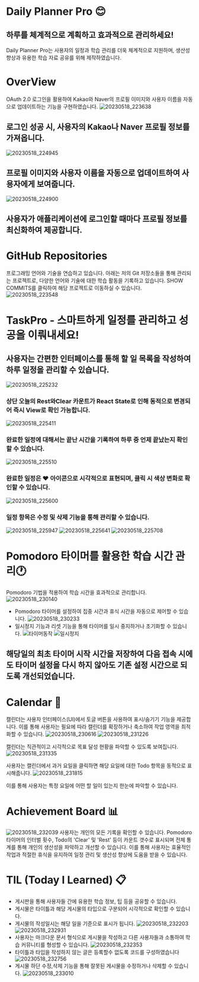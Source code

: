 
# Daily Planner Pro :blush:
## 하루를 체계적으로 계획하고 효과적으로 관리하세요!
Daily Planner Pro는 사용자의 일정과 학습 관리를 더욱 체계적으로 지원하며, 생산성 향상과 유용한 학습 자료 공유를 위해 제작하였습니다.


# OverView
OAuth 2.0 로그인을 활용하여 Kakao와 Naver의 프로필 이미지와 사용자 이름을 자동으로 업데이트하는 기능을 구현하였습니다.
![20230518_223638](https://github.com/Dongyeon915/Project/assets/109599149/5bfd1b2b-c0a3-49f2-ab31-d37dad2cb95f)
## 로그인 성공 시, 사용자의 Kakao나 Naver 프로필 정보를 가져옵니다.
![20230518_224945](https://github.com/Dongyeon915/Project/assets/109599149/e52d7af7-0979-4d6a-81d1-bfaa122c72a3)
## 프로필 이미지와 사용자 이름을 자동으로 업데이트하여 사용자에게 보여줍니다.
![20230518_224900](https://github.com/Dongyeon915/Project/assets/109599149/5ff7f325-d90b-47f8-b401-960b2ca8297c)
## 사용자가 애플리케이션에 로그인할 때마다 프로필 정보를 최신화하여 제공합니다.

# GitHub Repositories
프로그래밍 언어와 기술을 연습하고 있습니다. 
아래는 저의 Git 저장소들을 통해 관리되는 프로젝트로, 다양한 언어와 기술에 대한 학습 활동을 기록하고 있습니다.
SHOW COMMITS를 클릭하여 해당 프로젝트로 이동하실 수 있습니다.
![20230518_223548](https://github.com/Dongyeon915/Project/assets/109599149/9eb4ad1e-2694-4994-a6a5-7780239e0801)


# TaskPro - 스마트하게 일정를 관리하고 성공을 이뤄내세요!
## 사용자는 간편한 인터페이스를 통해 할 일 목록을 작성하여 하루 일정을 관리할 수 있습니다.
![20230518_225232](https://github.com/Dongyeon915/Project/assets/109599149/c9be036c-b5a5-4f32-8a54-b6ea8a472b43)
### 상단 오늘의 Rest와Clear 카운트가 React State로 인해 동적으로 변경되어 즉시 View로 확인 가능합니다.
![20230518_225411](https://github.com/Dongyeon915/Project/assets/109599149/ee44bbe8-a562-445d-bf70-e76ca6c95cd2)
### 완료한 일정에 대해서는 끝난 시간을 기록하여 하루 중 언제 끝났는지 확인할 수 있습니다.
![20230518_225510](https://github.com/Dongyeon915/Project/assets/109599149/602872f2-9611-45b7-a6a7-ce72942c32f0)
### 완료한 일정은 :heart: 아이콘으로 시각적으로 표현되며, 클릭 시 색상 변화로 확인할 수 있습니다. 
![20230518_225600](https://github.com/Dongyeon915/Project/assets/109599149/80467301-8534-4e72-bd35-3a91519af4e9)
### 일정 항목은 수정 및 삭제 기능을 통해 관리할 수 있습니다.
![20230518_225947](https://github.com/Dongyeon915/Project/assets/109599149/1a31014d-7cc4-4085-8b48-9b7ae08a31e4)
![20230518_225641](https://github.com/Dongyeon915/Project/assets/109599149/65711c60-f618-4390-a443-e1fe5c260239)
![20230518_225708](https://github.com/Dongyeon915/Project/assets/109599149/0f69cf18-fcb0-4e91-b11a-ff022dc95393)

# Pomodoro 타이머를 활용한 학습 시간 관리:clock1:
Pomodoro 기법을 적용하여 학습 시간을 효과적으로 관리합니다.
![20230518_230140](https://github.com/Dongyeon915/Project/assets/109599149/84e96866-8cc1-4b97-9da2-c4f2d93207c7)
+ Pomodoro 타이머를 설정하여 집중 시간과 휴식 시간을 자동으로 제어할 수 있습니다. 
![20230518_230233](https://github.com/Dongyeon915/Project/assets/109599149/28ef6372-2664-495b-9c84-0fc3c35ad1a1)
+ 일시정지 기능과 리셋 기능을 통해 타이머를 일시 중지하거나 초기화할 수 있습니다. 
![타이머동작](https://github.com/Dongyeon915/Project/assets/109599149/b52f271f-114c-4e7b-afb1-de726658521f)
![일시정지](https://github.com/Dongyeon915/Project/assets/109599149/f334c0a1-8da7-4899-b5ee-e477f048a629)
## 해당일의 최초 타이머 시작 시간을 저장하여 다음 접속 시에도 타이머 설정을 다시 하지 않아도 기존 설정 시간으로  되도록 개선되었습니다.

# Calendar :calendar:
캘린더는 사용자 인터페이스(UI)에서 토글 버튼을 사용하여 표시/숨기기 기능을 제공합니다.
이를 통해 사용자는 필요에 따라 캘린더를 확장하거나 축소하여 작업 영역을 최적화할 수 있습니다.
![20230518_230616](https://github.com/Dongyeon915/Project/assets/109599149/43965b58-d65b-4497-b527-4f243d82d221)
![20230518_231226](https://github.com/Dongyeon915/Project/assets/109599149/eb51f04c-f89d-4672-ab24-55ad783088ff)


캘린더는 직관적이고 시각적으로 목표 달성 현황을 파악할 수 있도록 보여집니다.
![20230518_231335](https://github.com/Dongyeon915/Project/assets/109599149/6a5cb05d-19da-47d7-866a-b03a72674cf5)


사용자는 캘린더에서 과거 요일을 클릭하면 해당 요일에 대한 Todo 항목을 동적으로 표시해줍니다.
![20230518_231815](https://github.com/Dongyeon915/Project/assets/109599149/7bdc7eb6-0a0e-456b-86ed-613e6940ca8e)


이를 통해 사용자는 특정 요일에 어떤 할 일이 있는지 한눈에 파악할 수 있습니다.

# Achievement Board :bar_chart:
![20230518_232039](https://github.com/Dongyeon915/Project/assets/109599149/24fd8435-ab36-470e-8580-ac66d243b475)
사용자는 개인의 모든 기록을 확인할 수 있습니다. Pomodoro 타이머의 인터벌 횟수, Todo의 'Clear' 및 'Rest' 등이 카운트 갯수로 표시되며  전체 통계를 통해 개인의 생산성을 파악하고 개선할 수 있습니다. 이를 통해 사용자는 효율적인 작업과 적절한 휴식을 유지하여 일정 관리 및 생산성 향상에 도움을 받을 수 있습니다.

# TIL (Today I Learned) :clipboard:
+ 게시판을 통해 사용자들 간에 유용한 학습 정보, 팁 등을 공유할 수 있습니다.
+ 게시물은 타이틀과 해당 게시물의 타입으로 구분되어 시각적으로 확인할 수 있습니다.
+ 게시물의 작성일시는 해당 일을 기준으로 표시가 됩니다.
![20230518_232203](https://github.com/Dongyeon915/Project/assets/109599149/548eac82-0ef5-4b8b-9397-7d02cb21d719)
![20230518_232931](https://github.com/Dongyeon915/Project/assets/109599149/ec5313c3-66c9-443e-a4e1-0ebeaa6cfddb)
+ 사용자는 마크다운 문서 형식으로 게시물을 작성하고 다른 사용자들과 소통하여 학습 커뮤니티를 형성할 수 있습니다.
![20230518_232353](https://github.com/Dongyeon915/Project/assets/109599149/c7b9b098-9885-4702-b8e9-526dc8a2c993)
+ 타이틀과 타입을 작성하지 않는 글은 등록할수 없도록 코드를 구성하였습니다
![20230518_232756](https://github.com/Dongyeon915/Project/assets/109599149/77a40562-fdf8-43a8-9bf6-fe5d9def2305)
+ 게시물 하단 수정,삭제 기능을 통해 잘못된 게시물을 수정하거나 삭제할 수 있습니다.
![20230518_233010](https://github.com/Dongyeon915/Project/assets/109599149/538f4524-0b72-4d67-94b6-02eff7fd2017)


